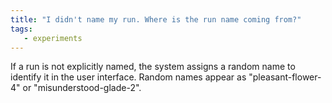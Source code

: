 ```yaml
---
title: "I didn't name my run. Where is the run name coming from?"
tags:
   - experiments
---
```

If a run is not explicitly named, the system assigns a random name to identify it in the user interface. Random names appear as "pleasant-flower-4" or "misunderstood-glade-2".